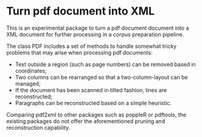 Turn pdf document into XML
==========================

This is an experimental package to turn a pdf document document into a XML document
for further processing in a corpus preparation pipeline.

The class PDF includes a set of methods to handle somewhat tricky problems that may 
arise when processing pdf documents:
- Text outside a region (such as page numbers) can be removed based in coordinates;
- Two columns can be rearranged so that a two-column-layout can be managed;
- If the document has been scanned in tilted fashion, lines are reconstructed;
- Paragraphs can be reconstructed based on a simple heuristic.

Comparing pdf2xml to other packages such as poppleR or pdftools, the existing packages
do not offer the aforementioned pruning and reconstruction capability.
